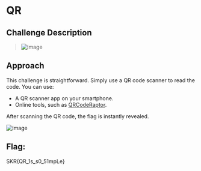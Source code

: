 # QR

## Challenge Description
> ![image](https://github.com/user-attachments/assets/fac60c73-f140-48b5-b3bf-04d5d5c81fc4)


## Approach
This challenge is straightforward. Simply use a QR code scanner to read the code. You can use:
- A QR scanner app on your smartphone.
- Online tools, such as [QRCodeRaptor](https://qrcoderaptor.com/).

After scanning the QR code, the flag is instantly revealed.

![image](https://github.com/user-attachments/assets/d17782d7-dcc7-4321-9b28-b5217b605f96)

## Flag: 
SKR{QR_1s_s0_51mpLe}


   



